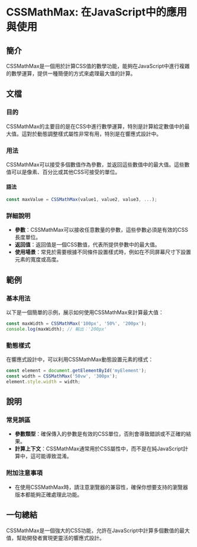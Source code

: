 <!--
Meta Description: # CSSMathMax: 在JavaScript中的應用與使用 ## 簡介 CSSMathMax是一個用於計算CSS值的數學功能，能夠在JavaScript中進行複雜的數學運算，提供一種簡便的方式來處理最大值的計算。 ## 文檔 ### 目的 CSSMathMax的主要目的是在CSS中進行數學運算...
Meta Keywords: cssmathmax, const, javascript, width, maxwidth
-->

# CSSMathMax: 在JavaScript中的應用與使用

## 簡介
CSSMathMax是一個用於計算CSS值的數學功能，能夠在JavaScript中進行複雜的數學運算，提供一種簡便的方式來處理最大值的計算。

## 文檔
### 目的
CSSMathMax的主要目的是在CSS中進行數學運算，特別是計算給定數值中的最大值。這對於動態調整樣式屬性非常有用，特別是在響應式設計中。

### 用法
CSSMathMax可以接受多個數值作為參數，並返回這些數值中的最大值。這些數值可以是像素、百分比或其他CSS可接受的單位。

#### 語法
```javascript
const maxValue = CSSMathMax(value1, value2, value3, ...);
```

### 詳細說明
- **參數**：CSSMathMax可以接收任意數量的參數，這些參數必須是有效的CSS長度單位。
- **返回值**：返回值是一個CSS數值，代表所提供參數中的最大值。
- **使用場景**：常見於需要根據不同條件設置樣式時，例如在不同屏幕尺寸下設置元素的寬度或高度。

## 範例
### 基本用法
以下是一個簡單的示例，展示如何使用CSSMathMax來計算最大值：

```javascript
const maxWidth = CSSMathMax('100px', '50%', '200px');
console.log(maxWidth); // 輸出：'200px'
```

### 動態樣式
在響應式設計中，可以利用CSSMathMax動態設置元素的樣式：

```javascript
const element = document.getElementById('myElement');
const width = CSSMathMax('50vw', '300px');
element.style.width = width;
```

## 說明
### 常見誤區
- **參數類型**：確保傳入的參數是有效的CSS單位，否則會導致錯誤或不正確的結果。
- **計算上下文**：CSSMathMax通常用於CSS屬性中，而不是在純JavaScript計算中，這可能導致混淆。

### 附加注意事項
- 在使用CSSMathMax時，請注意瀏覽器的兼容性，確保你想要支持的瀏覽器版本都能夠正確處理此功能。

## 一句總結
CSSMathMax是一個強大的CSS功能，允許在JavaScript中計算多個數值的最大值，幫助開發者實現更靈活的響應式設計。